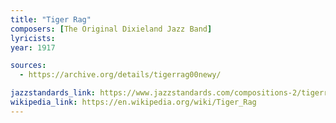 ```yaml
---
title: "Tiger Rag"
composers: [The Original Dixieland Jazz Band]
lyricists:
year: 1917

sources:
  - https://archive.org/details/tigerrag00newy/

jazzstandards_link: https://www.jazzstandards.com/compositions-2/tigerrag.htm
wikipedia_link: https://en.wikipedia.org/wiki/Tiger_Rag
---
```

